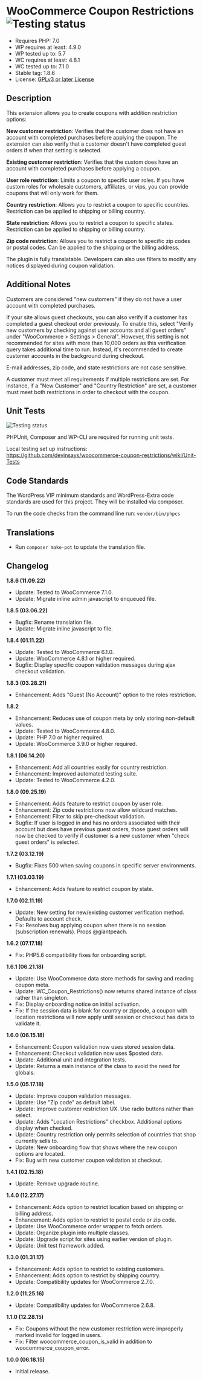# WooCommerce Coupon Restrictions ![Testing status](https://github.com/devinsays/woocommerce-coupon-restrictions/actions/workflows/php-tests.yml/badge.svg?branch=master)

-   Requires PHP: 7.0
-   WP requires at least: 4.9.0
-   WP tested up to: 5.7
-   WC requires at least: 4.8.1
-   WC tested up to: 7.1.0
-   Stable tag: 1.8.6
-   License: [GPLv3 or later License](http://www.gnu.org/licenses/gpl-3.0.html)

## Description

This extension allows you to create coupons with addition restriction options:

**New customer restriction**: Verifies that the customer does not have an account with completed purchases before applying the coupon. The extension can also verify that a customer doesn't have completed guest orders if when that setting is selected.

**Existing customer restriction**: Verifies that the custom does have an account with completed purchases before applying a coupon.

**User role restriction**: Limits a coupon to specific user roles. If you have custom roles for wholesale customers, affiliates, or vips, you can provide coupons that will only work for them.

**Country restriction**: Allows you to restrict a coupon to specific countries. Restriction can be applied to shipping or billing country.

**State restriction**: Allows you to restrict a coupon to specific states. Restriction can be applied to shipping or billing country.

**Zip code restriction**: Allows you to restrict a coupon to specific zip codes or postal codes. Can be applied to the shipping or the billing address.

The plugin is fully translatable. Developers can also use filters to modify any notices displayed during coupon validation.

## Additional Notes

Customers are considered "new customers" if they do not have a user account with completed purchases.

If your site allows guest checkouts, you can also verify if a customer has completed a guest checkout order previously. To enable this, select "Verify new customers by checking against user accounts and all guest orders" under "WooCommerce > Settings > General". However, this setting is not recommended for sites with more than 10,000 orders as this verification query takes additional time to run. Instead, it's recommended to create customer accounts in the background during checkout.

E-mail addresses, zip code, and state restrictions are not case sensitive.

A customer must meet all requirements if multiple restrictions are set. For instance, if a "New Customer" and "Country Restriction" are set, a customer must meet both restrictions in order to checkout with the coupon.

## Unit Tests

![Testing status](https://github.com/devinsays/woocommerce-coupon-restrictions/actions/workflows/php-tests.yml/badge.svg?branch=master)

PHPUnit, Composer and WP-CLI are required for running unit tests.

Local testing set up instructions:
https://github.com/devinsays/woocommerce-coupon-restrictions/wiki/Unit-Tests

## Code Standards

The WordPress VIP minimum standards and WordPress-Extra code standards are used for this project. They will be installed via composer.

To run the code checks from the command line run: `vendor/bin/phpcs`

## Translations

-   Run `composer make-pot` to update the translation file.

## Changelog

**1.8.6 (11.09.22)**

-   Update: Tested to WooCommerce 7.1.0.
-   Update: Migrate inline admin javascript to enqueued file.

**1.8.5 (03.06.22)**

-   Bugfix: Rename translation file.
-   Update: Migrate inline javascript to file.

**1.8.4 (01.11.22)**

-   Update: Tested to WooCommerce 6.1.0.
-   Update: WooCommerce 4.8.1 or higher required.
-   Bugfix: Display specific coupon validation messages during ajax checkout validation.

**1.8.3 (03.28.21)**

-   Enhancement: Adds "Guest (No Account)" option to the roles restriction.

**1.8.2**

-   Enhancement: Reduces use of coupon meta by only storing non-default values.
-   Update: Tested to WooCommerce 4.8.0.
-   Update: PHP 7.0 or higher required.
-   Update: WooCommerce 3.9.0 or higher required.

**1.8.1 (06.14.20)**

-   Enhancement: Add all countries easily for country restriction.
-   Enhancement: Improved automated testing suite.
-   Update: Tested to WooCommerce 4.2.0.

**1.8.0 (09.25.19)**

-   Enhancement: Adds feature to restrict coupon by user role.
-   Enhancement: Zip code restrictions now allow wildcard matches.
-   Enhancement: Filter to skip pre-checkout validation.
-   Bugfix: If user is logged in and has no orders associated with their account but does have previous guest orders, those guest orders will now be checked to verify if customer is a new customer when "check guest orders" is selected.

**1.7.2 (03.12.19)**

-   Bugfix: Fixes 500 when saving coupons in specific server environments.

**1.7.1 (03.03.19)**

-   Enhancement: Adds feature to restrict coupon by state.

**1.7.0 (02.11.19)**

-   Update: New setting for new/existing customer verification method. Defaults to account check.
-   Fix: Resolves bug applying coupon when there is no session (subscription renewals). Props @giantpeach.

**1.6.2 (07.17.18)**

-   Fix: PHP5.6 compatibility fixes for onboarding script.

**1.6.1 (06.21.18)**

-   Update: Use WooCommerce data store methods for saving and reading coupon meta.
-   Update: WC_Coupon_Restrictions() now returns shared instance of class rather than singleton.
-   Fix: Display onboarding notice on initial activation.
-   Fix: If the session data is blank for country or zipcode, a coupon with location restrictions will now apply until session or checkout has data to validate it.

**1.6.0 (06.15.18)**

-   Enhancement: Coupon validation now uses stored session data.
-   Enhancement: Checkout validation now uses $posted data.
-   Update: Additional unit and integration tests.
-   Update: Returns a main instance of the class to avoid the need for globals.

**1.5.0 (05.17.18)**

-   Update: Improve coupon validation messages.
-   Update: Use "Zip code" as default label.
-   Update: Improve customer restriction UX. Use radio buttons rather than select.
-   Update: Adds "Location Restrictions" checkbox. Additional options display when checked.
-   Update: Country restriction only permits selection of countries that shop currently sells to.
-   Update: New onboarding flow that shows where the new coupon options are located.
-   Fix: Bug with new customer coupon validation at checkout.

**1.4.1 (02.15.18)**

-   Update: Remove upgrade routine.

**1.4.0 (12.27.17)**

-   Enhancement: Adds option to restrict location based on shipping or billing address.
-   Enhancement: Adds option to restrict to postal code or zip code.
-   Update: Use WooCommerce order wrapper to fetch orders.
-   Update: Organize plugin into multiple classes.
-   Update: Upgrade script for sites using earlier version of plugin.
-   Update: Unit test framework added.

**1.3.0 (01.31.17)**

-   Enhancement: Adds option to restrict to existing customers.
-   Enhancement: Adds option to restrict by shipping country.
-   Update: Compatibility updates for WooCommerce 2.7.0.

**1.2.0 (11.25.16)**

-   Update: Compatibility updates for WooCommerce 2.6.8.

**1.1.0 (12.28.15)**

-   Fix: Coupons without the new customer restriction were improperly marked invalid for logged in users.
-   Fix: Filter woocommerce_coupon_is_valid in addition to woocommerce_coupon_error.

**1.0.0 (06.18.15)**

-   Initial release.
